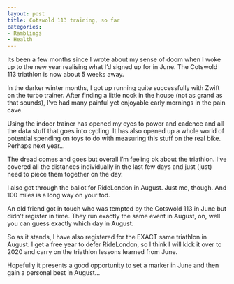 ```yaml
---
layout: post
title: Cotswold 113 training, so far
categories:
- Ramblings
- Health
---
```


Its been a few months since I wrote about my sense of doom when I woke up to the new year realising what I’d signed up for in June. The Cotswold 113 triathlon is now about 5 weeks away.

In the darker winter months, I got up running quite successfully with Zwift on the turbo trainer. After finding a little nook in the house (not as grand as that sounds), I’ve had many painful yet enjoyable early mornings in the pain cave.

Using the indoor trainer has opened my eyes to power and cadence and all the data stuff that goes into cycling. It has also opened up a whole world of potential spending on toys to do with measuring this stuff on the real bike. Perhaps next year...

The dread comes and goes but overall I’m feeling ok about the triathlon. I’ve covered all the distances individually in the last few days and just (just) need to piece them together on the day.

I also got through the ballot for RideLondon in August. Just me, though. And 100 miles is a long way on your tod.

An old friend got in touch who was tempted by the Cotswold 113 in June but didn’t register in time. They run exactly the same event in August, on, well you can guess exactly which day in August.

So as it stands, I have also registered for the EXACT same triathlon in August. I get a free year to defer RideLondon, so I think I will kick it over to 2020 and carry on the triathlon lessons learned from June.

Hopefully it presents a good opportunity to set a marker in June and then gain a personal best in August...
